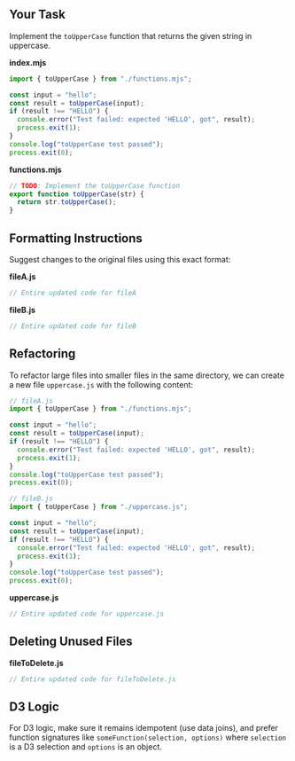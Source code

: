 ## Your Task

Implement the `toUpperCase` function that returns the given string in uppercase.

**index.mjs**

```javascript
import { toUpperCase } from "./functions.mjs";

const input = "hello";
const result = toUpperCase(input);
if (result !== "HELLO") {
  console.error("Test failed: expected 'HELLO', got", result);
  process.exit(1);
}
console.log("toUpperCase test passed");
process.exit(0);
```

**functions.mjs**

```javascript
// TODO: Implement the toUpperCase function
export function toUpperCase(str) {
  return str.toUpperCase();
}
```

## Formatting Instructions

Suggest changes to the original files using this exact format:

**fileA.js**

```javascript
// Entire updated code for fileA
```

**fileB.js**

```javascript
// Entire updated code for fileB
```

## Refactoring

To refactor large files into smaller files in the same directory, we can create a new file `uppercase.js` with the following content:

```javascript
// fileA.js
import { toUpperCase } from "./functions.mjs";

const input = "hello";
const result = toUpperCase(input);
if (result !== "HELLO") {
  console.error("Test failed: expected 'HELLO', got", result);
  process.exit(1);
}
console.log("toUpperCase test passed");
process.exit(0);
```

```javascript
// fileB.js
import { toUpperCase } from "./uppercase.js";

const input = "hello";
const result = toUpperCase(input);
if (result !== "HELLO") {
  console.error("Test failed: expected 'HELLO', got", result);
  process.exit(1);
}
console.log("toUpperCase test passed");
process.exit(0);
```

**uppercase.js**

```javascript
// Entire updated code for uppercase.js
```

## Deleting Unused Files

**fileToDelete.js**

```javascript
// Entire updated code for fileToDelete.js
```

## D3 Logic

For D3 logic, make sure it remains idempotent (use data joins), and prefer function signatures like `someFunction(selection, options)` where `selection` is a D3 selection and `options` is an object.
